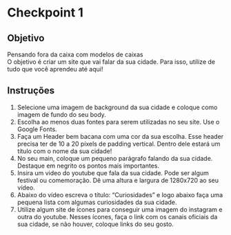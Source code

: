 # Checkpoint 1
## Objetivo
Pensando fora da caixa com modelos de caixas\
O objetivo é criar um site que vai falar da sua cidade. Para isso, utilize de tudo que você aprendeu até aqui!
## Instruções
1. Selecione uma imagem de background da sua cidade e coloque como imagem de fundo do seu body.
2. Escolha ao menos duas fontes para serem utilizadas no seu site. Use o Google Fonts.
3. Faça um Header bem bacana com uma cor da sua escolha. Esse header precisa ter de 10 a 20 píxels de padding vertical. Dentro dele estará um título com o nome da sua cidade!
4. No seu main, coloque um pequeno parágrafo falando da sua cidade. Destaque em negrito os pontos mais importantes.
5. Insira um video do youtube que fala da sua cidade. Pode ser algum festival ou comemoração. Dê uma altura e largura de 1280x720 ao seu vídeo.
6. Abaixo do vídeo escreva o título: “Curiosidades” e logo abaixo faça uma pequena lista com algumas curiosidades da sua cidade.
7. Utilize algum site de ícones para conseguir uma imagem do instagram e outra do youtube. Nesses ícones, faça o link com os canais oficiais da sua cidade, se não houver, coloque links do seu gosto.